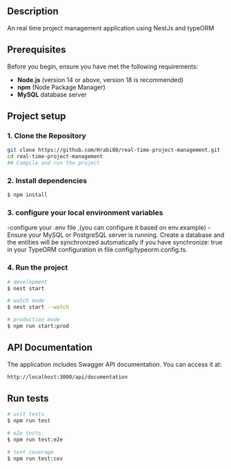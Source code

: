 

## Description

An real time project management application using NestJs and typeORM
## Prerequisites

Before you begin, ensure you have met the following requirements:

- **Node.js** (version 14 or above, version 18 is recommended) 
- **npm** (Node Package Manager)
- **MySQL**  database server


## Project setup

### 1. Clone the Repository

```bash
git clone https://github.com/Hrabi80/real-time-project-management.git
cd real-time-project-management
## Compile and run the project
```
### 2. Install dependencies

```bash
$ npm install
```
### 3. configure your local environment variables

-configure your .env file ,(you can configure it based on env.example)
-Ensure your MySQL or PostgreSQL server is running. Create a database  and the entities will be synchronized automatically if you have synchronize: true in your TypeORM configuration in file config/typeorm.config.ts.


### 4. Run the project
```bash
# development
$ nest start

# watch mode
$ nest start --watch

# production mode
$ npm run start:prod

```

## API Documentation
The application includes Swagger API documentation. You can access it at: 
```bash
http://localhost:3000/api/documentation
```
## Run tests

```bash
# unit tests
$ npm run test

# e2e tests
$ npm run test:e2e

# test coverage
$ npm run test:cov
```
